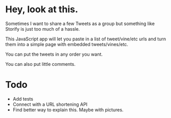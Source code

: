 # Hey, look at this.

Sometimes I want to share a few Tweets as a group but something like Storify is just too much of a hassle.

This JavaScript app will let you paste in a list of tweet/vine/etc urls and turn them into a simple page with embedded tweets/vines/etc.

You can put the tweets in any order you want.

You can also put little comments.

# Todo

- Add tests
- Connect with a URL shortening API
- Find better way to explain this. Maybe with pictures.